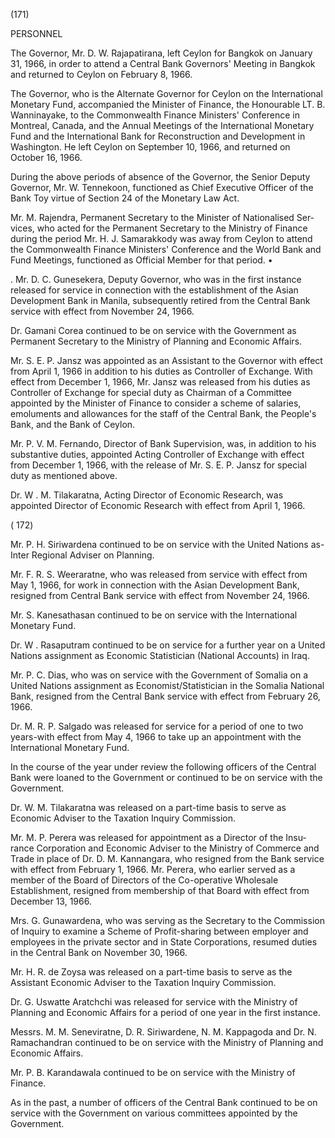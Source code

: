 (171)

PERSONNEL

The Governor, Mr. D. W. Rajapatirana, left Ceylon for Bangkok on January 31, 1966, in order to attend a Central Bank Governors' Meeting in Bang­kok and returned to Ceylon on February 8, 1966.

The Governor, who is the Alternate Governor for Ceylon on the International Monetary Fund, accompanied the Minister of Finance, the Honourable LT. B. Wanninayake, to the Commonwealth Finance Ministers' Conference in Montreal, Canada, and the Annual Meetings of the International Monetary Fund and the International Bank for Reconstruction and Development in Washington. He left Ceylon on September 10, 1966, and returned on October 16, 1966.

During the above periods of absence of the Governor, the Senior Deputy Governor, Mr. W. Tennekoon, functioned as Chief Executive Officer of the Bank Toy virtue of Section 24 of the Monetary Law Act.

Mr. M. Rajendra, Permanent Secretary to the Minister of Nationalised Ser­vices, who acted for the Permanent Secretary to the Ministry of Finance during the period Mr. H. J. Samarakkody was away from Ceylon to attend the Common­wealth Finance Ministers' Conference and the World Bank and Fund Meetings, functioned as Official Member for that period. •

. Mr. D. C. Gunesekera, Deputy Governor, who was in the first instance released for service in connection with the establishment of the Asian Develop­ment Bank in Manila, subsequently retired from the Central Bank service with effect from November 24, 1966.

Dr. Gamani Corea continued to be on service with the Government as Perma­nent Secretary to the Ministry of Planning and Economic Affairs.

Mr. S. E. P. Jansz was appointed as an Assistant to the Governor with effect from April 1, 1966 in addition to his duties as Controller of Exchange. With effect from December 1, 1966, Mr. Jansz was released from his duties as Controller of Exchange for special duty as Chairman of a Committee appointed by the Minister of Finance to consider a scheme of salaries, emoluments and allowances for the staff of the Central Bank, the People's Bank, and the Bank of Ceylon.

Mr. P. V. M. Fernando, Director of Bank Supervision, was, in addition to his substantive duties, appointed Acting Controller of Exchange with effect from December 1, 1966, with the release of Mr. S. E. P. Jansz for special duty as men­tioned above.

Dr. W . M. Tilakaratna, Acting Director of Economic Research, was appointed Director of Economic Research with effect from April 1, 1966.

( 172)

Mr. P. H. Siriwardena continued to be on service with the United Nations as-Inter Regional Adviser on Planning.

Mr. F. R. S. Weeraratne, who was released from service with effect from May 1, 1966, for work in connection with the Asian Development Bank, resigned from Central Bank service with effect from November 24, 1966.

Mr. S. Kanesathasan continued to be on service with the International Monetary Fund.

Dr. W . Rasaputram continued to be on service for a further year on a United Nations assignment as Economic Statistician (National Accounts) in Iraq.

Mr. P. C. Dias, who was on service with the Government of Somalia on a United Nations assignment as Economist/Statistician in the Somalia National Bank, resigned from the Central Bank service with effect from February 26, 1966.

Dr. M. R. P. Salgado was released for service for a period of one to two years-with effect from May 4, 1966 to take up an appointment with the International Monetary Fund.

In the course of the year under review the following officers of the Central Bank were loaned to the Government or continued to be on service with the Government.

Dr. W. M. Tilakaratna was released on a part-time basis to serve as Economic Adviser to the Taxation Inquiry Commission.

Mr. M. P. Perera was released for appointment as a Director of the Insu­rance Corporation and Economic Adviser to the Ministry of Commerce and Trade in place of Dr. D. M. Kannangara, who resigned from the Bank service with effect from February 1, 1966. Mr. Perera, who earlier served as a member of the Board of Directors of the Co-operative Wholesale Establishment, resigned from mem­bership of that Board with effect from December 13, 1966.

Mrs. G. Gunawardena, who was serving as the Secretary to the Commission of Inquiry to examine a Scheme of Profit-sharing between employer and employees in the private sector and in State Corporations, resumed duties in the Central Bank on November 30, 1966.

Mr. H. R. de Zoysa was released on a part-time basis to serve as the Assistant Economic Adviser to the Taxation Inquiry Commission.

Dr. G. Uswatte Aratchchi was released for service with the Ministry of Planning and Economic Affairs for a period of one year in the first instance.

Messrs. M. M. Seneviratne, D. R. Siriwardene, N. M. Kappagoda and Dr. N. Ramachandran continued to be on service with the Ministry of Planning and Economic Affairs.

Mr. P. B. Karandawala continued to be on service with the Ministry of Finance.

As in the past, a number of officers of the Central Bank continued to be on service with the Government on various committees appointed by the Government.